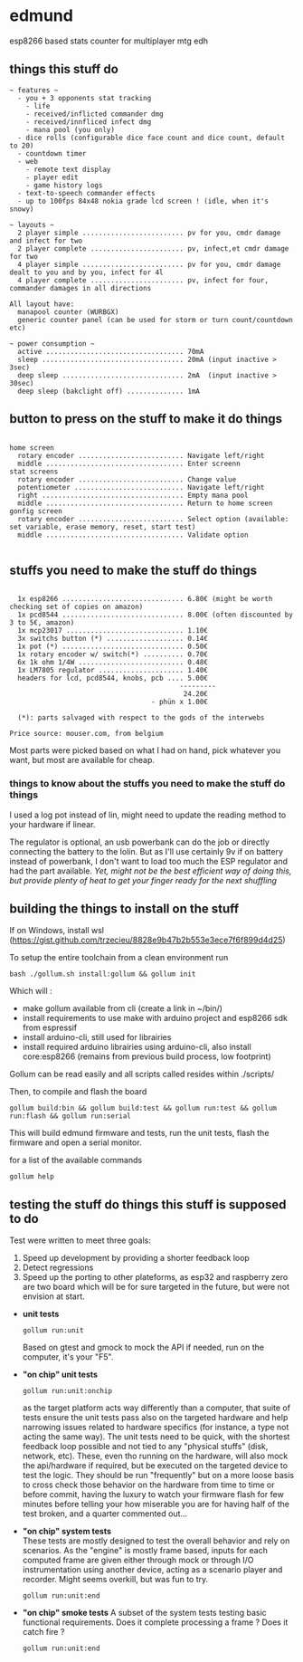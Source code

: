 # edmund
esp8266 based stats counter for multiplayer mtg edh

## things this stuff do

  ```
  ~ features ~
    - you + 3 opponents stat tracking
      - life
      - received/inflicted commander dmg
      - received/innfliced infect dmg
      - mana pool (you only)
    - dice rolls (configurable dice face count and dice count, default to 20)
    - countdown timer
    - web
      - remote text display
      - player edit
      - game history logs
    - text-to-speech commander effects
    - up to 100fps 84x48 nokia grade lcd screen ! (idle, when it's snowy)
  ```

  ```
  ~ layouts ~
    2 player simple ......................... pv for you, cmdr damage and infect for two
    2 player complete ....................... pv, infect,et cmdr damage for two
    4 player simple ......................... pv for you, cmdr damage dealt to you and by you, infect for 4l
    4 player complete ....................... pv, infect for four, commander damages in all directions
  
  All layout have: 
    manapool counter (WURBGX)
    generic counter panel (can be used for storm or turn count/countdown etc)
  ```

  ```
  ~ power consumption ~
    active .................................. 70mA
    sleep ................................... 20mA (input inactive > 3sec)
    deep sleep .............................. 2mA  (input inactive > 30sec)
    deep sleep (bakclight off) .............. 1mA
  ```

## button to press on the stuff to make it do things
  ```
												
home screen
    rotary encoder .......................... Navigate left/right
    middle .................................. Enter screenn
stat screens
    rotary encoder .......................... Change value
    potentiometer ........................... Navigate left/right
    right ................................... Empty mana pool
    middle .................................. Return to home screen
gonfig screen
    rotary encoder .......................... Select option (available: set variable, erase memory, reset, start test)
    middle .................................. Validate option
    
  ```

## stuffs you need to make the stuff do things

  ```
    												
    1x esp8266 .............................. 6.80€ (might be worth checking set of copies on amazon)
    1x pcd8544 .............................. 8.00€ (often discounted by 3 to 5€, amazon)
    1x mcp23017 ............................. 1.10€
    3x switchs button (*) ................... 0.14€
    1x pot (*) .............................. 0.50€
    1x rotary encoder w/ switch(*) .......... 0.70€
    6x 1k ohm 1/4W .......................... 0.48€
    1x LM7805 regulator ..................... 1.40€
    headers for lcd, pcd8544, knobs, pcb .... 5.00€
                                            ---------
                                             24.20€
                                     - phün x 1.00€
									 
	(*): parts salvaged with respect to the gods of the interwebs

Price source: mouser.com, from belgium
  ```

Most parts were picked based on what I had on hand, pick whatever you want, but most are available for cheap.

### things to know about the stuffs you need to make the stuff do things

I used a log pot instead of lin, might need to update the reading method to your hardware if linear.

The regulator is optional, an usb powerbank can do the job or directly connecting the battery to the lolin. But as I'll use certainly 9v if on battery instead of powerbank, I don't want to load too much the ESP regulator and had the part available. *Yet, might not be the best efficient way of doing this, but provide plenty of heat to get your finger ready for the next shuffling* 

## building the things to install on the stuff

If on Windows, install wsl (https://gist.github.com/trzecieu/8828e9b47b2b553e3ece7f6f899d4d25)

To setup the entire toolchain from a clean environment run

```
bash ./gollum.sh install:gollum && gollum init
```

Which will :

 - make gollum available from cli (create a link in ~/bin/)
 - install requirements to use make with arduino project and esp8266 sdk from espressif
 - install arduino-cli, still used for librairies
 - install required arduino librairies using arduino-cli, also install core:esp8266 (remains from previous build process, low footprint)

Gollum can be read easily and all scripts called resides within ./scripts/

Then, to compile and flash the board

```
gollum build:bin && gollum build:test && gollum run:test && gollum run:flash && gollum run:serial
```

This will build edmund firmware and tests, run the unit  tests, flash the firmware and open a serial monitor.

for a list of the available commands

```
gollum help
```

## testing the stuff do things this stuff is supposed to do

Test were written to meet three goals: 

1. Speed up development by providing a shorter feedback loop
2. Detect regressions
3. Speed up the porting to other plateforms, as esp32 and raspberry zero are two board which will be for sure targeted in the future, but were not envision at start.

 - **unit tests** 

   ```
   gollum run:unit
   ```

   Based on gtest and gmock to mock the API if needed, run on the computer, it's your "F5".

 - **"on chip" unit tests**

   ```
   gollum run:unit:onchip
   ```

   as the target platform acts way differently than a computer, that suite of tests ensure the unit tests pass also on the targeted hardware and help narrowing issues related to hardware specifics (for instance, a type not acting the same way). The unit tests need to be quick, with the shortest feedback loop possible and not tied to any "physical stuffs" (disk, network, etc). 
   These, even tho running on the hardware, will also mock the api/hardware if required, but be executed on the targeted device to test the logic. 
   They should be run  "frequently" but on a more loose basis to cross check those behavior on the hardware from time to time or before commit, having the luxury to watch your firmware flash for few minutes before telling your how miserable you are for having half of the test broken, and a quarter commented out...

 - **"on chip" system tests**  
   These tests are mostly designed to test the overall behavior and rely on scenarios. As the "engine" is mostly frame based, inputs for each computed frame are given either through mock or through I/O instrumentation using another device, acting as a scenario player and recorder. Might seems overkill, but was fun to try. 

   ```
   gollum run:unit:end
   ```

 - **"on chip" smoke tests** 
   A subset of the system tests testing basic functional requirements. Does it complete processing a frame ? Does it catch fire ?

   ```
   gollum run:unit:end
   ```

   